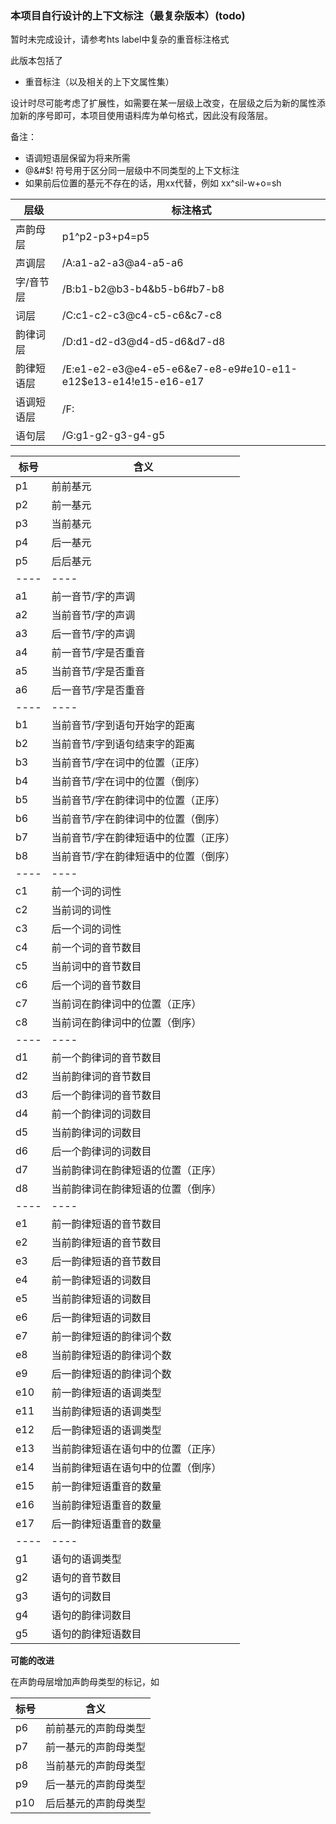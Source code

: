 ### 本项目自行设计的上下文标注（最复杂版本）(todo)

暂时未完成设计，请参考hts label中复杂的重音标注格式

此版本包括了
* 重音标注（以及相关的上下文属性集）

设计时尽可能考虑了扩展性，如需要在某一层级上改变，在层级之后为新的属性添加新的序号即可，本项目使用语料库为单句格式，因此没有段落层。

备注：
* 语调短语层保留为将来所需
* @&#$! 符号用于区分同一层级中不同类型的上下文标注
* 如果前后位置的基元不存在的话，用xx代替，例如 xx^sil-w+o=sh 

层级      |   标注格式
--------- | --------------
声韵母层  |  p1^p2-p3+p4=p5
声调层    |  /A:a1-a2-a3@a4-a5-a6
字/音节层 |  /B:b1-b2@b3-b4&b5-b6#b7-b8
词层      |  /C:c1-c2-c3@c4-c5-c6&c7-c8
韵律词层  |  /D:d1-d2-d3@d4-d5-d6&d7-d8
韵律短语层 |  /E:e1-e2-e3@e4-e5-e6&e7-e8-e9#e10-e11-e12$e13-e14!e15-e16-e17
语调短语层 |  /F:
语句层     |  /G:g1-g2-g3-g4-g5

标号  |  含义
---- | ----
p1  |  前前基元
p2  |  前一基元
p3  |  当前基元
p4  |  后一基元
p5  |  后后基元
---- | ----
a1  |  前一音节/字的声调
a2  |  当前音节/字的声调
a3  |  后一音节/字的声调
a4  |  前一音节/字是否重音
a5  |  当前音节/字是否重音
a6  |  后一音节/字是否重音
---- | ----
b1  |  当前音节/字到语句开始字的距离
b2  |  当前音节/字到语句结束字的距离
b3  |  当前音节/字在词中的位置（正序）
b4  |  当前音节/字在词中的位置（倒序）
b5  |  当前音节/字在韵律词中的位置（正序）
b6  |  当前音节/字在韵律词中的位置（倒序）
b7  |  当前音节/字在韵律短语中的位置（正序）
b8  |  当前音节/字在韵律短语中的位置（倒序）
---- | ----
c1  |  前一个词的词性
c2  |  当前词的词性
c3  |  后一个词的词性
c4  |  前一个词的音节数目
c5  |  当前词中的音节数目
c6  |  后一个词的音节数目
c7  |  当前词在韵律词中的位置（正序）
c8  |  当前词在韵律词中的位置（倒序）
---- | ----
d1  |  前一个韵律词的音节数目
d2  |  当前韵律词的音节数目
d3  |  后一个韵律词的音节数目
d4  |  前一个韵律词的词数目
d5  |  当前韵律词的词数目
d6  |  后一个韵律词的词数目
d7  |  当前韵律词在韵律短语的位置（正序）
d8  |  当前韵律词在韵律短语的位置（倒序）
---- | ----
e1  |  前一韵律短语的音节数目
e2  |  当前韵律短语的音节数目
e3  |  后一韵律短语的音节数目
e4  |  前一韵律短语的词数目
e5  |  当前韵律短语的词数目
e6  |  后一韵律短语的词数目
e7  |  前一韵律短语的韵律词个数
e8  |  当前韵律短语的韵律词个数
e9  |  后一韵律短语的韵律词个数
e10  |  前一韵律短语的语调类型
e11  |  当前韵律短语的语调类型
e12  |  后一韵律短语的语调类型
e13  |  当前韵律短语在语句中的位置（正序）
e14  |  当前韵律短语在语句中的位置（倒序）
e15  |  前一韵律短语重音的数量
e16  |  当前韵律短语重音的数量
e17  |  后一韵律短语重音的数量
---- | ----
g1  |  语句的语调类型
g2  |  语句的音节数目
g3  |  语句的词数目
g4  |  语句的韵律词数目
g5  |  语句的韵律短语数目

**可能的改进**

在声韵母层增加声韵母类型的标记，如

标号 | 含义
---- | ----
p6  |  前前基元的声韵母类型
p7  |  前一基元的声韵母类型
p8  |  当前基元的声韵母类型
p9  |  后一基元的声韵母类型
p10  |  后后基元的声韵母类型

